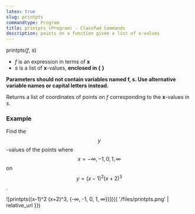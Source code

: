 ```yaml
---
latex: true
slug: printpts
commandtype: Program
title: printpts (Program) - ClassPad Commands
description: points on a function given a list of x-values
---
```


printpts(*f*, *s*)

- *f* is an expression in terms of **x**
- *s* is a list of **x**-values, **enclosed in { }**

**Parameters should not contain variables named f, s. Use alternative variable names or capital letters instead.**

Returns a list of coordinates of points on *f* corresponding to the **x**-values in *s*.

### Example

Find the $$y$$-values of the points where $$ x = - \infty, -1, 0, 1, \infty $$ on $$ y = (x-1)^2 (x+2)^3 $$.

![printpts((x-1)^2 (x+2)^3, {-∞, -1, 0, 1, ∞})]({{ '/files/printpts.png' | relative_url }})
